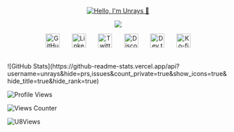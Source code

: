 <p align="center">
  <a href="https://github.com/unrays">
    <img src="https://user-images.githubusercontent.com/20955511/199138068-0a7b7b75-a024-4f00-803f-30a19c5d1b2d.png" alt="Hello, I'm Unrays 👋" />
  </a>
</p>

<p align="center">
  <img src="https://readme-typing-svg.demolab.com/?lines=Coding%20with%20nine%20lives;Ctrl+Alt+Purr;Syntax%20error%3F%20Cat%20nap%20mode;Git%20push%20and%20purr;Tail-tracking%20commits&font=Fira+Code&center=true&width=700&height=50&color=f75c7e&vCenter=true&pause=1000&size=22" />
</p>

<!-- Social icons section -->
<p align="center">
  <a href="https://github.com/unrays"><img width="32px" alt="GitHub" title="GitHub" src="https://i.imgur.com/1XxSh7v.png"/></a>
  &#8287;&#8287;&#8287;&#8287;&#8287;
  <a href="https://www.linkedin.com/in/unrays"><img width="32px" alt="LinkedIn" title="LinkedIn" src="https://i.imgur.com/yRpa1dQ.png"/></a>
  &#8287;&#8287;&#8287;&#8287;&#8287;
  <a href="https://twitter.com/unrays"><img width="32px" alt="Twitter" title="Twitter" src="https://i.imgur.com/AixJgnm.png"/></a>
  &#8287;&#8287;&#8287;&#8287;&#8287;
  <a href="https://discord.gg/tonLienDiscord"><img width="32px" alt="Discord" title="Discord Server" src="https://i.imgur.com/OViZO8J.png"/></a>
  &#8287;&#8287;&#8287;&#8287;&#8287;
  <a href="https://dev.to/unrays"><img width="32px" alt="Dev.to" title="Dev.to" src="https://i.imgur.com/mVm29vK.png"></a>
  &#8287;&#8287;&#8287;&#8287;&#8287;
  <a href="https://ko-fi.com/unrays"><img width="32px" alt="Ko-fi" title="Buy me a coffee" src="https://i.imgur.com/PpLeD3K.png"/></a>
</p>

<br/>
![GitHub Stats](https://github-readme-stats.vercel.app/api?username=unrays&hide=prs,issues&count_private=true&show_icons=true&hide_title=true&hide_rank=true)

![Profile Views](https://komarev.com/ghpvc/?username=unrays)

![Views Counter](https://views-counter.vercel.app/badge?pageId=unrays)

![U8Views](https://u8views.com/api/v1/github/profiles/unrays/views/day-week-month-total-count.svg)
